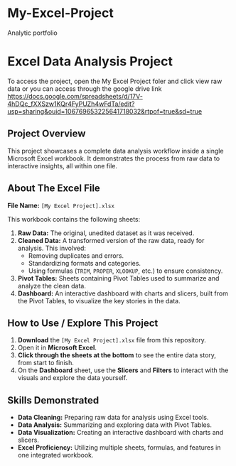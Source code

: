# My-Excel-Project
Analytic portfolio

# Excel Data Analysis Project

To access the project, open the My Excel Project foler and click view raw data or you can access through the google drive link https://docs.google.com/spreadsheets/d/17V-4hDQc_fXXSzw1KQr4FyPUZh4wFdTa/edit?usp=sharing&ouid=106769653225641718032&rtpof=true&sd=true

## Project Overview
This project showcases a complete data analysis workflow inside a single Microsoft Excel workbook. It demonstrates the process from raw data to interactive insights, all within one file.

## About The Excel File
**File Name:** `[My Excel Project].xlsx`

This workbook contains the following sheets:

1.  **Raw Data:** The original, unedited dataset as it was received.
2.  **Cleaned Data:** A transformed version of the raw data, ready for analysis. This involved:
    *   Removing duplicates and errors.
    *   Standardizing formats and categories.
    *   Using formulas (`TRIM`, `PROPER`, `XLOOKUP`, etc.) to ensure consistency.
3.  **Pivot Tables:** Sheets containing Pivot Tables used to summarize and analyze the clean data.
4.  **Dashboard:** An interactive dashboard with charts and slicers, built from the Pivot Tables, to visualize the key stories in the data.

## How to Use / Explore This Project
1.  **Download** the `[My Excel Project].xlsx` file from this repository.
2.  Open it in **Microsoft Excel**.
3.  **Click through the sheets at the bottom** to see the entire data story, from start to finish.
4.  On the **Dashboard** sheet, use the **Slicers** and **Filters** to interact with the visuals and explore the data yourself.

## Skills Demonstrated
*   **Data Cleaning:** Preparing raw data for analysis using Excel tools.
*   **Data Analysis:** Summarizing and exploring data with Pivot Tables.
*   **Data Visualization:** Creating an interactive dashboard with charts and slicers.
*   **Excel Proficiency:** Utilizing multiple sheets, formulas, and features in one integrated workbook.
